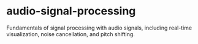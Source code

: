 # audio-signal-processing
Fundamentals of signal processing with audio signals, including real-time visualization, noise cancellation, and pitch shifting.

